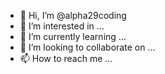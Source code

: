 - 👋 Hi, I’m @alpha29coding
- 👀 I’m interested in ...
- 🌱 I’m currently learning ...
- 💞️ I’m looking to collaborate on ...
- 📫 How to reach me ...

<!---
alpha29coding/alpha29coding is a ✨ special ✨ repository because its `README.md` (this file) appears on your GitHub profile.
You can click the Preview link to take a look at your changes.
--->

